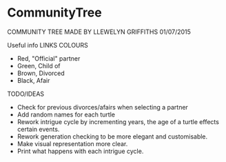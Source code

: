 # CommunityTree
COMMUNITY TREE
MADE BY LLEWELYN GRIFFITHS
01/07/2015

Useful info
 LINKS COLOURS
  - Red, "Official" partner
  - Green, Child of
  - Brown, Divorced
  - Black, Afair

TODO/IDEAS
 - Check for previous divorces/afairs when selecting a partner
 - Add random names for each turtle
 - Rework intrigue cycle by incrementing years, the age of a turtle effects certain events.
 - Rework generation checking to be more elegant and customisable. 
 - Make visual representation more clear.
 - Print what happens with each intrigue cycle. 
